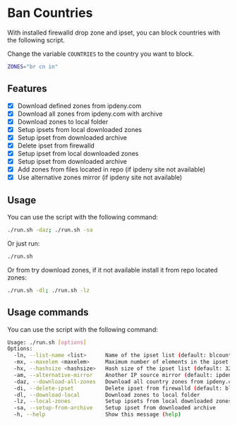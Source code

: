 # Ban Countries

With installed firewalld drop zone and ipset, you can block countries with the following script.

Change the variable `COUNTRIES` to the country you want to block.

```bash
ZONES="br cn in"
```

## Features

- [x] Download defined zones from ipdeny.com
- [x] Download all zones from ipdeny.com with archive
- [x] Download zones to local folder
- [x] Setup ipsets from local downloaded zones
- [x] Setup ipset from downloaded archive
- [x] Delete ipset from firewalld
- [x] Setup ipset from local downloaded zones
- [x] Setup ipset from downloaded archive
- [x] Add zones from files located in repo (if ipdeny site not available)
- [x] Use alternative zones mirror (if ipdeny site not available)

## Usage

You can use the script with the following command:

```bash
./run.sh -daz; ./run.sh -sa
```

Or just run:

```bash
./run.sh
```

Or from try download zones, if it not available install it from repo located zones:

```bash
./run.sh -dl; ./run.sh -lz
```

## Usage commands

You can use the script with the following command:

```bash
Usage: ./run.sh [options]
Options:
  -ln, --list-name <list>      Name of the ipset list (default: blcountries)
  -mx, --maxelem <maxelem>     Maximum number of elements in the ipset list (default: 131072)
  -hx, --hashsize <hashsize>   Hash size of the ipset list (default: 32768)
  -am, --alternative-mirror    Another IP source mirror (default: ipdeny.com)
  -daz, --download-all-zones   Download all country zones from ipdeny.com (all-zones.tar.gz)
  -di, --delete-ipset          Delete ipset from firewalld (default: blcountries)
  -dl, --download-local        Download zones to local folder
  -lz, --local-zones           Setup ipsets from local downloaded zones
  -sa, --setup-from-archive    Setup ipset from downloaded archive
  -h, --help                   Show this message (help)
```
